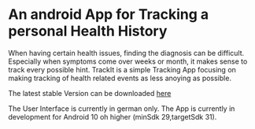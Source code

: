 # An android App for Tracking a personal Health History
When having certain health issues, finding the diagnosis can be difficult. Especially when symptoms come over weeks or month, it makes sense to track every possible hint. TrackIt is a simple Tracking App focusing on making tracking of health related events as less anoying as possible.

The latest stable Version can be downloaded [here](http://2g1.de/s/TrackItVersions/) 

The User Interface is currently in german only.
The App is currently in development for Android 10 oh higher (minSdk 29,targetSdk 31).
